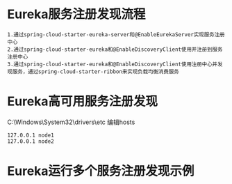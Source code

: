 # Eureka服务注册发现流程
```
1.通过spring-cloud-starter-eureka-server和@EnableEurekaServer实现服务注册中心
2.通过spring-cloud-starter-eureka和@EnableDiscoveryClient使用并注册到服务注册中心
3.通过spring-cloud-starter-eureka和@EnableDiscoveryClient使用注册中心并发现服务，通过spring-cloud-starter-ribbon来实现负载均衡消费服务
```
# Eureka高可用服务注册发现

C:\Windows\System32\drivers\etc 编辑hosts
```
127.0.0.1 node1
127.0.0.1 node2
```
# Eureka运行多个服务注册发现示例


